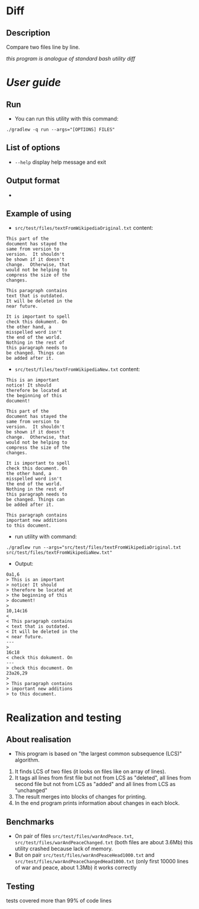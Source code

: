 # Diff

## Description

Compare two files line by line.

*this program is analogue of standard bash utility diff* 

# _User guide_

## Run
* You can run this utility with this command:
```
./gradlew -q run --args="[OPTIONS] FILES"
```

## List of options
* ```--help``` display help message and exit

## Output format
* 

## Example of using
* ```src/test/files/textFromWikipediaOriginal.txt``` content:
```
This part of the
document has stayed the
same from version to
version.  It shouldn't
be shown if it doesn't
change.  Otherwise, that
would not be helping to
compress the size of the
changes.

This paragraph contains
text that is outdated.
It will be deleted in the
near future.

It is important to spell
check this dokument. On
the other hand, a
misspelled word isn't
the end of the world.
Nothing in the rest of
this paragraph needs to
be changed. Things can
be added after it.

```
* ```src/test/files/textFromWikipediaNew.txt``` content:
```
This is an important
notice! It should
therefore be located at
the beginning of this
document!

This part of the
document has stayed the
same from version to
version.  It shouldn't
be shown if it doesn't
change.  Otherwise, that
would not be helping to
compress the size of the
changes.

It is important to spell
check this document. On
the other hand, a
misspelled word isn't
the end of the world.
Nothing in the rest of
this paragraph needs to
be changed. Things can
be added after it.

This paragraph contains
important new additions
to this document.

```
* run utility with command:
```
./gradlew run --args="src/test/files/textFromWikipediaOriginal.txt src/test/files/textFromWikipediaNew.txt"
```
* Output:
```
0a1,6
> This is an important
> notice! It should
> therefore be located at
> the beginning of this
> document!
> 
10,14c16
< 
< This paragraph contains
< text that is outdated.
< It will be deleted in the
< near future.
---
> 
16c18
< check this dokument. On
---
> check this document. On
23a26,29
> 
> This paragraph contains
> important new additions
> to this document.
```

# Realization and testing

## About realisation
* This program is based on "the largest common subsequence (LCS)" algorithm.
1. It finds LCS of two files (it looks on files like on array of lines).
2. It tags all lines from first file but not from LCS as "deleted", all lines from
second file but not from LCS as "added" and all lines from LCS as "unchanged"
3. The result merges into blocks of changes for printing.
4. In the end program prints information about changes in each block.
## Benchmarks

* On pair of files ```src/test/files/warAndPeace.txt```, ```src/test/files/warAndPeaceChanged.txt``` (both files are about 3.6Mb)
this utility crashed because lack of memory. 
* But on pair ```src/test/files/warAndPeaceHead1000.txt``` and ```src/test/files/warAndPeaceChangedHead1000.txt```
  (only first 10000 lines of war and peace, about 1.3Mb) it works correctly

## Testing

tests covered more than 99% of code lines